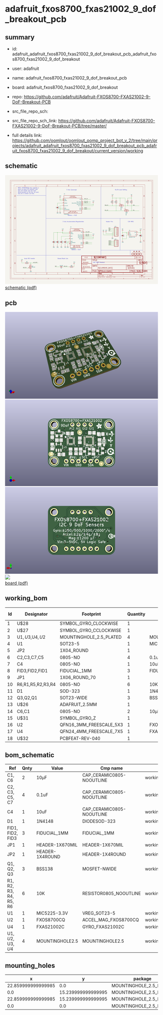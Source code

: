 # adafruit_fxos8700_fxas21002_9_dof_breakout_pcb
 
## summary 
* id: adafruit_adafruit_fxos8700_fxas21002_9_dof_breakout_pcb_adafruit_fxos8700_fxas21002_9_dof_breakout
* user: adafruit
* name: adafruit_fxos8700_fxas21002_9_dof_breakout_pcb
* board: adafruit_fxos8700_fxas21002_9_dof_breakout
* repo: https://github.com/adafruit/Adafruit-FXOS8700-FXAS21002-9-DoF-Breakout-PCB



* src_file_repo_sch: 
* src_file_repo_sch_link: https://github.com/adafruit/Adafruit-FXOS8700-FXAS21002-9-DoF-Breakout-PCB/tree/master/
* full details link: https://github.com/oomlout/oomlout_oomp_project_bot_v_2/tree/main/projects/adafruit_adafruit_fxos8700_fxas21002_9_dof_breakout_pcb_adafruit_fxos8700_fxas21002_9_dof_breakout/current_version/working  

## schematic  
![](working_schematic_600.png)  
[schematic (pdf)](working_schematic.pdf)  

## pcb  
![](working_3d_600.png) 
![](working_3d_front_600.png)  
![](working_3d_back_600.png)  
![](working_600.png)  
[board (pdf)](working.pdf)  

## working_bom
| Id | Designator | Footprint | Quantity | Designation | Supplier and ref |  | None | 
| --- | --- | --- | --- | --- | --- | --- | --- | 
| 1 | U$28 | SYMBOL_GYRO_CLOCKWISE | 1 |  |  |  | [''] | 
| 2 | U$27 | SYMBOL_GYRO_CCLOCKWISE | 1 |  |  |  | [''] | 
| 3 | U$1,U$3,U$4,U$2 | MOUNTINGHOLE_2.5_PLATED | 4 | MOUNTINGHOLE2.5 |  |  | [''] | 
| 4 | U1 | SOT23-5 | 1 | MIC5225-3.3V |  |  | [''] | 
| 5 | JP2 | 1X04_ROUND | 1 |  |  |  | [''] | 
| 6 | C2,C3,C7,C5 | 0805-NO | 4 | 0.1uF |  |  | [''] | 
| 7 | C4 | 0805-NO | 1 | 10uF |  |  | [''] | 
| 8 | FID3,FID2,FID1 | FIDUCIAL_1MM | 3 | FIDUCIAL_1MM |  |  | [''] | 
| 9 | JP1 | 1X06_ROUND_70 | 1 |  |  |  | [''] | 
| 10 | R6,R1,R5,R2,R3,R4 | 0805-NO | 6 | 10K |  |  | [''] | 
| 11 | D1 | SOD-323 | 1 | 1N4148 |  |  | [''] | 
| 12 | Q3,Q2,Q1 | SOT23-WIDE | 3 | BSS138 |  |  | [''] | 
| 13 | U$26 | ADAFRUIT_2.5MM | 1 |  |  |  | [''] | 
| 14 | C6,C1 | 0805-NO | 2 | 10µF |  |  | [''] | 
| 15 | U$31 | SYMBOL_GYRO_Z | 1 |  |  |  | [''] | 
| 16 | U2 | QFN16_3MM_FREESCALE_5X3 | 1 | FXOS8700CQ |  |  | [''] | 
| 17 | U4 | QFN24_4MM_FREESCALE_7X5 | 1 | FXAS21002C |  |  | [''] | 
| 18 | U$32 | PCBFEAT-REV-040 | 1 |  |  |  | [''] | 


## bom_schematic
| Ref | Qnty | Value | Cmp name | Footprint | Description | Vendor | DNP | 
| --- | --- | --- | --- | --- | --- | --- | --- | 
| C1, C6 | 2 | 10µF | CAP_CERAMIC0805-NOOUTLINE | working:0805-NO |  |  |  | 
| C2, C3, C5, C7 | 4 | 0.1uF | CAP_CERAMIC0805-NOOUTLINE | working:0805-NO |  |  |  | 
| C4 | 1 | 10uF | CAP_CERAMIC0805-NOOUTLINE | working:0805-NO |  |  |  | 
| D1 | 1 | 1N4148 | DIODESOD-323 | working:SOD-323 |  |  |  | 
| FID1, FID2, FID3 | 3 | FIDUCIAL_1MM | FIDUCIAL_1MM | working:FIDUCIAL_1MM |  |  |  | 
| JP1 | 1 | HEADER-1X670MIL | HEADER-1X670MIL | working:1X06_ROUND_70 |  |  |  | 
| JP2 | 1 | HEADER-1X4ROUND | HEADER-1X4ROUND | working:1X04_ROUND |  |  |  | 
| Q1, Q2, Q3 | 3 | BSS138 | MOSFET-NWIDE | working:SOT23-WIDE |  |  |  | 
| R1, R2, R3, R4, R5, R6 | 6 | 10K | RESISTOR0805_NOOUTLINE | working:0805-NO |  |  |  | 
| U1 | 1 | MIC5225-3.3V | VREG_SOT23-5 | working:SOT23-5 |  |  |  | 
| U2 | 1 | FXOS8700CQ | ACCEL_MAG_FXOS8700CQ | working:QFN16_3MM_FREESCALE_5X3 |  |  |  | 
| U4 | 1 | FXAS21002C | GYRO_FXAS21002C | working:QFN24_4MM_FREESCALE_7X5 |  |  |  | 
| U$1, U$2, U$3, U$4 | 4 | MOUNTINGHOLE2.5 | MOUNTINGHOLE2.5 | working:MOUNTINGHOLE_2.5_PLATED |  |  |  | 


## mounting_holes
| x | y | package | value | ref | size | 
| --- | --- | --- | --- | --- | --- | 
| 22.859999999999985 | 0.0 | MOUNTINGHOLE_2.5_PLATED | MOUNTINGHOLE2.5 | U$1 | m3 | 
| 0.0 | 15.239999999999995 | MOUNTINGHOLE_2.5_PLATED | MOUNTINGHOLE2.5 | U$2 | m3 | 
| 22.859999999999985 | 15.239999999999995 | MOUNTINGHOLE_2.5_PLATED | MOUNTINGHOLE2.5 | U$3 | m3 | 
| 0.0 | 0.0 | MOUNTINGHOLE_2.5_PLATED | MOUNTINGHOLE2.5 | U$4 | m3 | 


